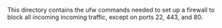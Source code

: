 This directory contains the ufw commands needed to set up a firewall to block all incoming incoming traffic, except on ports 22, 443, and 80.
